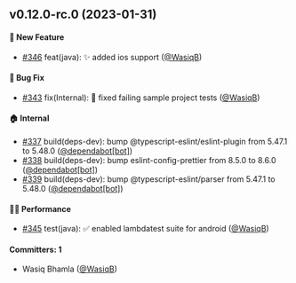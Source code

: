 
## v0.12.0-rc.0 (2023-01-31)

#### :rocket: New Feature
* [#346](https://github.com/BoykaFramework/boyka-framework/pull/346) feat(java): :sparkles: added ios support ([@WasiqB](https://github.com/WasiqB))

#### :bug: Bug Fix
* [#343](https://github.com/BoykaFramework/boyka-framework/pull/343) fix(Internal): :bug: fixed failing sample project tests ([@WasiqB](https://github.com/WasiqB))

#### :house: Internal
* [#337](https://github.com/BoykaFramework/boyka-framework/pull/337) build(deps-dev): bump @typescript-eslint/eslint-plugin from 5.47.1 to 5.48.0 ([@dependabot[bot]](https://github.com/apps/dependabot))
* [#338](https://github.com/BoykaFramework/boyka-framework/pull/338) build(deps-dev): bump eslint-config-prettier from 8.5.0 to 8.6.0 ([@dependabot[bot]](https://github.com/apps/dependabot))
* [#339](https://github.com/BoykaFramework/boyka-framework/pull/339) build(deps-dev): bump @typescript-eslint/parser from 5.47.1 to 5.48.0 ([@dependabot[bot]](https://github.com/apps/dependabot))

#### :running_woman: Performance
* [#345](https://github.com/BoykaFramework/boyka-framework/pull/345) test(java): :white_check_mark: enabled lambdatest suite for android ([@WasiqB](https://github.com/WasiqB))

#### Committers: 1
- Wasiq Bhamla ([@WasiqB](https://github.com/WasiqB))
